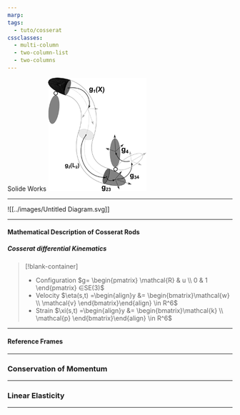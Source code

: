 ```yaml
---
marp: 
tags:
  - tuto/cosserat
cssclasses:
  - multi-column
  - two-column-list
  - two-columns
---
```


Solide Works
![](../images/Pasted%20image%2020231025171449.png)

---

![[../images/Untitled Diagram.svg]]

---

#### Mathematical Description of Cosserat Rods 

##### Cosserat differential Kinematics

>[!blank-container]
>- Configuration $g= \begin{pmatrix}  \mathcal{R} & u \\  0 & 1  \end{pmatrix} ∈SE(3)$
>- Velocity $\eta(s,t) =\begin{align}y &= \begin{bmatrix}\mathcal{w} \\ \mathcal{v} \end{bmatrix}\end{align} \in R^6$
>- Strain $\xi(s,t) =\begin{align}y &= \begin{bmatrix}\mathcal{k} \\ \mathcal{p} \end{bmatrix}\end{align} \in R^6$

---
#### Reference Frames

---

### Conservation of Momentum

---
### Linear Elasticity 


---
